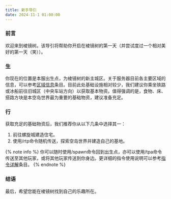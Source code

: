 ```yaml
---
title: 新手导引
date: 2024-11-1 01:00:00
---
```


### 前言

欢迎来到棱镜树。该导引将帮助你开启在棱镜树的第一天（并尝试度过一个相对美好的第一天（笑））。

### 生

你现在的位置是本服出生点，为棱镜树的新主城区。关于服务器目前各主要区域的信息，可以参考[区域信息](/docs/introduction/areas.html)条目。目前此处基础设施相对较少，我们建议你乘坐铁路或冰船前往旧城区（中央车站方向）以获取基本物资。值得强调的是，食物、床、搭路方块是本空岛世界最为重要的基础物资，建议准备充足。

### 行

获取充足的基础物资后，我们推荐你从以下几条中选择其一：

1. 前往螺旋城建造住宅。
2. 使用/rtp命令随机传送，探索空岛世界并建造自己的基地。

{% note info %}
你可以随时使用/spawn命令回到出生点，亦可以使用/tpa命令传送至其他玩家，或将其他玩家传送到你身边。更详细的指令使用说明可以参考[指令详解](/docs/introduction/commands.html)条目。
{% endnote %}

### 结语

最后，希望您能在棱镜树找到自己的乐趣所在。
